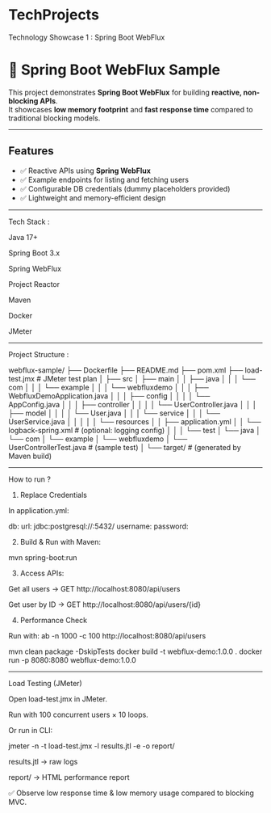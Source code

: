 # TechProjects
Technology Showcase 1 : Spring Boot WebFlux
# 🚀 Spring Boot WebFlux Sample

This project demonstrates **Spring Boot WebFlux** for building **reactive, non-blocking APIs**.  
It showcases **low memory footprint** and **fast response time** compared to traditional blocking models.

---

## Features
- ✅ Reactive APIs using **Spring WebFlux**
- ✅ Example endpoints for listing and fetching users
- ✅ Configurable DB credentials (dummy placeholders provided)
- ✅ Lightweight and memory-efficient design

-------------------
Tech Stack : 

Java 17+

Spring Boot 3.x

Spring WebFlux

Project Reactor

Maven

Docker

JMeter

----------

Project Structure : 

webflux-sample/
├── Dockerfile
├── README.md
├── pom.xml
├── load-test.jmx                  # JMeter test plan
│
├── src
│   ├── main
│   │   ├── java
│   │   │   └── com
│   │   │       └── example
│   │   │           └── webfluxdemo
│   │   │               ├── WebfluxDemoApplication.java
│   │   │               ├── config
│   │   │               │   └── AppConfig.java
│   │   │               ├── controller
│   │   │               │   └── UserController.java
│   │   │               ├── model
│   │   │               │   └── User.java
│   │   │               └── service
│   │   │                   └── UserService.java
│   │   │
│   │   └── resources
│   │       ├── application.yml
│   │       └── logback-spring.xml   # (optional: logging config)
│   │
│   └── test
│       └── java
│           └── com
│               └── example
│                   └── webfluxdemo
│                       └── UserControllerTest.java   # (sample test)
│
└── target/                         # (generated by Maven build)

 ---

 How to run ?

1. Replace Credentials

In application.yml:

db:
  url: jdbc:postgresql://<your-host>:5432/<your-db>
  username: <your-username>
  password: <your-password>


2. Build & Run with Maven:

mvn spring-boot:run


3. Access APIs:

Get all users → GET http://localhost:8080/api/users

Get user by ID → GET http://localhost:8080/api/users/{id}

4. Performance Check

Run with:
ab -n 1000 -c 100 http://localhost:8080/api/users


mvn clean package -DskipTests
docker build -t webflux-demo:1.0.0 .
docker run -p 8080:8080 webflux-demo:1.0.0

-----------------

Load Testing (JMeter)

Open load-test.jmx in JMeter.

Run with 100 concurrent users × 10 loops.

Or run in CLI:

jmeter -n -t load-test.jmx -l results.jtl -e -o report/

results.jtl → raw logs

report/ → HTML performance report

✅ Observe low response time & low memory usage compared to blocking MVC.
